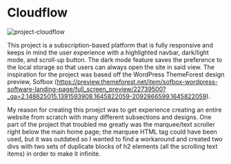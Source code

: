 # Cloudflow

![project-cloudflow](https://user-images.githubusercontent.com/74577013/206824718-c5472d26-769c-4510-ba16-0a4e3867cf65.png)

This project is a subscription-based platform that is fully responsive and keeps in mind the user experience with a highlighted navbar, dark/light mode, and scroll-up button. The dark mode feature saves the preference to the local storage so that users can always open the site in said view. The inspiration for the project was based off the WordPress ThemeForest design preview, Sofbox (https://preview.themeforest.net/item/sofbox-wordpress-software-landing-page/full_screen_preview/22739500?_ga=2.148625015.1391593908.1645822059-2092866599.1645822059). 

My reason for creating this proejct was to get experience creating an entire website from scratch with many different subsections and designs. One part of the project that troubled me greatly was the marquee/text scroller right below the main home page; the marquee HTML tag could have been used, but it was outdated so I wanted to find a workaround and created two divs with two sets of duplicate blocks of h2 elements (all the scrolling text items) in order to make it infinite.
